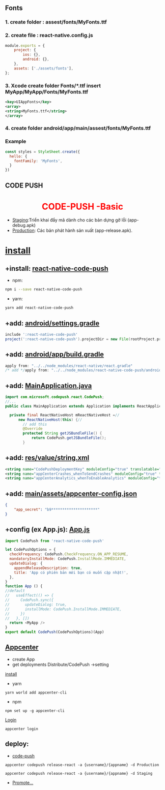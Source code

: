 ## Fonts 
### 1. create folder : assest/fonts/MyFonts.ttf
### 2. create file : react-native.config.js
```js
module.exports = {
    project: {
        ios: {},
        android: {},
    },
    assets: ['./assets/fonts'],
};
```

### 3. Xcode create folder Fonts/*.ttf insert MyApp/MyApp/Fonts/MyFonts.ttf
```xml 
<key>UIAppFonts</key>
<array>
<string>MyFonts.ttf</string>
</array>
```
### 4. create folder android/app/main/assest/fonts/MyFonts.ttf
### Example
```js
const styles = StyleSheet.create({
  hello: {
    fontFamily: 'MyFonts',
  }
})
```
## CODE PUSH
<h1 style="color:red;text-align:center;">CODE-PUSH  -Basic</h1>

- [Staging]():Triển khai đẩy mã dành cho các bản dựng gỡ lỗi (app-debug.apk) 
- [Production](): Các bản phát hành sản xuất (app-release.apk).


# [install]()

## +install: [react-native-code-push]()
- npm:

```bash
npm i --save react-native-code-push
```
- yarn:
```bash
yarn add react-native-code-push
```
## +add: [android/settings.gradle]()

```gradle
include ':react-native-code-push'
project(':react-native-code-push').projectDir = new File(rootProject.projectDir, '../node_modules/react-native-code-push/android/app')
```

## +add: [android/app/build.gradle]()

```gradle
apply from: "../../node_modules/react-native/react.gradle"
/* add */apply from: "../../node_modules/react-native-code-push/android/codepush.gradle"//add this
```

## +add: [MainApplication.java]()

```java
import com.microsoft.codepush.react.CodePush;
//...
public class MainApplication extends Application implements ReactApplication {//

  private final ReactNativeHost mReactNativeHost =//
      new ReactNativeHost(this) {//
        // add this
        @Override
        protected String getJSBundleFile() {
            return CodePush.getJSBundleFile();
        }    

```
## +add: [res/value/string.xml]()

```xml
<string name="CodePushDeploymentKey" moduleConfig="true" translatable="false">s41PZ0E**************************</string>
<string name="appCenterCrashes_whenToSendCrashes" moduleConfig="true" translatable="false">DO_NOT_ASK_JAVASCRIPT</string>
<string name="appCenterAnalytics_whenToEnableAnalytics" moduleConfig="true" translatable="false">ALWAYS_SEND</string>

```

## +add: [main/assets/appcenter-config.json]()

```json
{
    "app_secret": "b9*********************"
}

```  

## +config (ex App.js): [App.js]()

```js
import CodePush from 'react-native-code-push'

let CodePushOptions = {
  checkFrequency: CodePush.CheckFrequency.ON_APP_RESUME,
  mandatoryInstallMode: CodePush.InstallMode.IMMEDIATE,
  updateDialog: {
    appendReleaseDescription: true,
    title: 'App có phiên bản mới bạn có muốn cập nhật!',
  },
}
function App () {
//default
//   useEffect(() => {
//     CodePush.sync({
//       updateDialog: true,
//       installMode: CodePush.InstallMode.IMMEDIATE,
//     })
//   }, [])
  return <MyApp />
}
export default CodePush(CodePushOptions)(App)
```  



## [Appcenter]
[Appcenter]:https://appcenter.ms/

- create App
- get deployments Distribute/CodePush ->setting

[install]()
- yarn
```
yarn world add appcenter-cli
```
- npm
```
npm set up -g appcenter-cli
```
[Login]()
```
appcenter login
```

## deploy:
- [code-push]()
```
appcenter codepush release-react -a {username}/{appname} -d Production
```
```
appcenter codepush release-react -a {username}/{appname} -d Staging
```
- [Promote...]()
